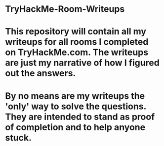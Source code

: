 # TryHackMe-Room-Writeups
# This repository will contain all my writeups for all rooms I completed on TryHackMe.com. The writeups are just my narrative of how I figured out the answers.
# By no means are my writeups the 'only' way to solve the questions. They are intended to stand as proof of completion and to help anyone stuck. 
